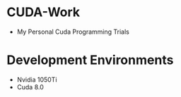# CUDA-Work
- My Personal Cuda Programming Trials

# Development Environments
- Nvidia 1050Ti
- Cuda 8.0
